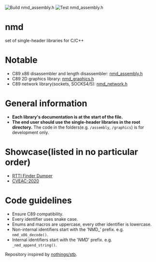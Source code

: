 ![Build nmd_assembly.h](https://github.com/Nomade040/nmd/workflows/Build%20nmd_assembly.h/badge.svg)
![Test nmd_assembly.h](https://github.com/Nomade040/nmd/workflows/Test%20nmd_assembly.h/badge.svg)

# nmd
set of single-header libraries for C/C++

# Notable
- C89 x86 disassembler and length disassembler: [nmd_assembly.h](nmd_assembly.h)
- C89 2D graphics library: [nmd_graphics.h](nmd_graphics.h)
- C89 network library(sockets, SOCKS4/5): [nmd_network.h](nmd_network.h)

# General information
 - **Each library's documentation is at the start of the file.**
 - **The end user should use the single-header libraries in the root directory.** The code in the folders(e.g. `/assembly`, `/graphics`) is for development only.

# Showcase(listed in no particular order)
 - [RTTI Finder Dumper](https://github.com/theluc4s/RTTI-Finder-Dumper)
 - [CVEAC-2020](https://github.com/thesecretclub/CVEAC-2020)

# Code guidelines
 - Ensure C89 compatibility.
 - Every identifier uses snake case.
 - Enums and macros are uppercase, every other identifier is lowercase.
 - Non-internal identifiers start with the 'NMD_' prefix. e.g. `nmd_x86_decode()`.
 - Internal identifiers start with the '_NMD_' prefix. e.g. `_nmd_append_string()`.

Repository inspired by [nothings/stb](https://github.com/nothings/stb).
